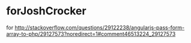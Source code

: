 # forJoshCrocker
for http://stackoverflow.com/questions/29122238/angularjs-pass-form-array-to-php/29127573?noredirect=1#comment46513224_29127573
